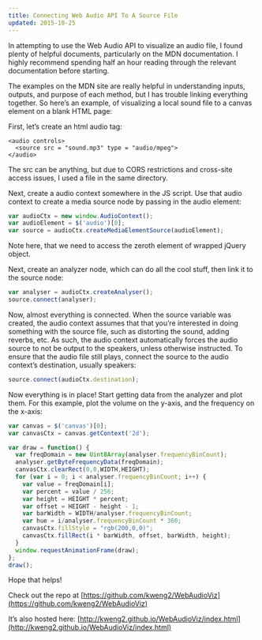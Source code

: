 ```yaml
---
title: Connecting Web Audio API To A Source File
updated: 2015-10-25
---
```


In attempting to use the Web Audio API to visualize an audio file, I found plenty of helpful documents, particularly on the MDN documentation. I highly recommend spending half an hour reading through the relevant documentation before starting.

The examples on the MDN site are really helpful in understanding inputs, outputs, and purpose of each method, but I has trouble linking everything together. So here’s an example, of visualizing a local sound file to a canvas element on a blank HTML page:

First, let’s create an html audio tag:

```
<audio controls>
  <source src = "sound.mp3" type = "audio/mpeg">
</audio>
```

The src can be anything, but due to CORS restrictions and cross-site access issues, I used a file in the same directory.

Next, create a audio context somewhere in the JS script. Use that audio context to create a media source node by passing in the audio element:

```javascript
var audioCtx = new window.AudioContext();
var audioElement = $('audio')[0];
var source = audioCtx.createMediaElementSource(audioElement);
```

Note here, that we need to access the zeroth element of  wrapped jQuery object.

Next, create an analyzer node, which can do all the cool stuff, then link it to the source node:

```javascript
var analyser = audioCtx.createAnalyser();
source.connect(analyser);
```

Now, almost everything is connected. When the source variable was created, the audio context assumes that that you’re interested in doing something with the source file, such as distorting the sound, adding reverbs, etc. As such, the audio context automatically forces the audio source to not be output to the speakers, unless otherwise instructed. To ensure that the audio file still plays, connect the source to the audio context’s destination, usually speakers:

```javascript
source.connect(audioCtx.destination);
```

Now everything is in place! Start getting data from the analyzer and plot them. For this example, plot the volume on the y-axis, and the frequency on the x-axis:

```javascript
var canvas = $('canvas')[0];
var canvasCtx = canvas.getContext('2d');

var draw = function() {
  var freqDomain = new Uint8Array(analyser.frequencyBinCount);
  analyser.getByteFrequencyData(freqDomain);
  canvasCtx.clearRect(0,0,WIDTH,HEIGHT);
  for (var i = 0; i < analyser.frequencyBinCount; i++) {
    var value = freqDomain[i];
    var percent = value / 256;
    var height = HEIGHT * percent;
    var offset = HEIGHT - height - 1;
    var barWidth = WIDTH/analyser.frequencyBinCount;
    var hue = i/analyser.frequencyBinCount * 360;
    canvasCtx.fillStyle = "rgb(200,0,0)";
    canvasCtx.fillRect(i * barWidth, offset, barWidth, height);
  }
  window.requestAnimationFrame(draw);
};
draw();
```

Hope that helps!

Check out the repo at [https://github.com/kweng2/WebAudioViz](https://github.com/kweng2/WebAudioViz)

It’s also hosted here: [http://kweng2.github.io/WebAudioViz/index.html](http://kweng2.github.io/WebAudioViz/index.html)

